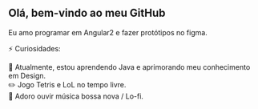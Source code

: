 <h2>Olá, bem-vindo ao meu GitHub</h2>

Eu amo programar em Angular2 e fazer protótipos no figma.


⚡ Curiosidades:
<br/>

🌱 Atualmente, estou aprendendo Java e aprimorando meu conhecimento em Design.
<br/>
✏️ Jogo Tetris e LoL no tempo livre.
<br/>
🎵 Adoro ouvir música bossa nova / Lo-fi.
